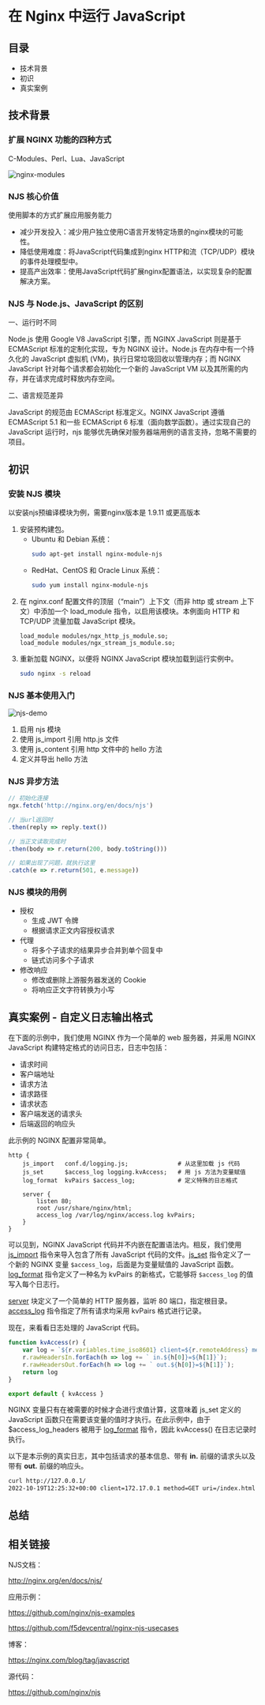 # 在 Nginx 中运行 JavaScript

## 目录

- 技术背景
- 初识
- 真实案例

## 技术背景

### 扩展 NGINX 功能的四种方式

C-Modules、Perl、Lua、JavaScript

![nginx-modules](../imgs/nginx-modules.png)

### NJS 核心价值

使用脚本的方式扩展应用服务能力

- 减少开发投入：减少用户独立使用C语言开发特定场景的nginx模块的可能性。
- 降低使用难度：将JavaScript代码集成到nginx HTTP和流（TCP/UDP）模块的事件处理模型中。
- 提高产出效率：使用JavaScript代码扩展nginx配置语法，以实现复杂的配置解决方案。

### NJS 与 Node.js、JavaScript 的区别

一、运行时不同

Node.js 使用 Google V8 JavaScript 引擎，而 NGINX JavaScript 则是基于 ECMAScript 标准的定制化实现，专为 NGINX 设计。Node.js 在内存中有一个持久化的 JavaScript 虚拟机 (VM)，执行日常垃圾回收以管理内存；而 NGINX JavaScript 针对每个请求都会初始化一个新的 JavaScript VM 以及其所需的内存，并在请求完成时释放内存空间。

二、语言规范差异

JavaScript 的规范由 ECMAScript 标准定义。NGINX JavaScript 遵循 ECMAScript 5.1 和一些 ECMAScript 6 标准（面向数学函数）。通过实现自己的 JavaScript 运行时，njs 能够优先确保对服务器端用例的语言支持，忽略不需要的项目。

## 初识

### 安装 NJS 模块

以安装njs预编译模块为例，需要nginx版本是 1.9.11 或更高版本

1. 安装预构建包。
    - Ubuntu 和 Debian 系统：
        ```bash
        sudo apt-get install nginx-module-njs
        ```
    - RedHat、CentOS 和 Oracle Linux 系统：
        ```bash
        sudo yum install nginx-module-njs
        ```
2. 在 nginx.conf 配置文件的顶层（“main”）上下文（而非 http 或 stream 上下文）中添加一个 load_module 指令，以启用该模块。本例面向 HTTP 和 TCP/UDP 流量加载 JavaScript 模块。
    ```nginx
    load_module modules/ngx_http_js_module.so;
    load_module modules/ngx_stream_js_module.so;
    ```
3. 重新加载 NGINX，以便将 NGINX JavaScript 模块加载到运行实例中。
    ```bash
    sudo nginx -s reload
    ```

### NJS 基本使用入门

![njs-demo](../imgs/njs-demo.png)

1. 启用 njs 模块
2. 使用 js_import 引用 http.js 文件
3. 使用 js_content 引用 http 文件中的 hello 方法
4. 定义并导出 hello 方法

### NJS 异步方法

```js
// 初始化连接
ngx.fetch('http://nginx.org/en/docs/njs')

// 当url返回时
.then(reply => reply.text())

// 当正文读取完成时
.then(body => r.return(200, body.toString()))

// 如果出现了问题，就执行这里
.catch(e => r.return(501, e.message))
```

### NJS 模块的用例

- 授权
  - 生成 JWT 令牌
  - 根据请求正文内容授权请求
- 代理
  - 将多个子请求的结果异步合并到单个回复中
  - 链式访问多个子请求
- 修改响应
  - 修改或删除上游服务器发送的 Cookie
  - 将响应正文字符转换为小写

## 真实案例 - 自定义日志输出格式

在下面的示例中，我们使用 NGINX 作为一个简单的 web 服务器，并采用 NGINX JavaScript 构建特定格式的访问日志，日志中包括：

- 请求时间
- 客户端地址
- 请求方法
- 请求路径
- 请求状态
- 客户端发送的请求头
- 后端返回的响应头

此示例的 NGINX 配置非常简单。

```nginx
http {
    js_import   conf.d/logging.js;              # 从这里加载 js 代码
    js_set      $access_log logging.kvAccess;   # 用 js 方法为变量赋值
    log_format  kvPairs $access_log;            # 定义特殊的日志格式

    server {
        listen 80;
        root /usr/share/nginx/html;
        access_log /var/log/nginx/access.log kvPairs;
    }
}
```

可以见到，NGINX JavaScript 代码并不内嵌在配置语法内。相反，我们使用 [js_import](https://nginx.org/en/docs/http/ngx_http_js_module.html#js_import) 指令来导入包含了所有 JavaScript 代码的文件。[js_set](https://nginx.org/en/docs/http/ngx_http_js_module.html#js_set) 指令定义了一个新的 NGINX 变量 `$access_log`，后面是为变量赋值的 JavaScript 函数。[log_format](https://nginx.org/en/docs/http/ngx_http_log_module.html#log_format) 指令定义了一种名为 kvPairs 的新格式，它能够将 `$access_log` 的值写入每个日志行。

[server](https://nginx.org/en/docs/http/ngx_http_core_module.html#server) 块定义了一个简单的 HTTP 服务器，监听 80 端口，指定根目录。
[access_log](https://nginx.org/en/docs/http/ngx_http_log_module.html#access_log) 指令指定了所有请求均采用 kvPairs 格式进行记录。

现在，来看看日志处理的 JavaScript 代码。

```js
function kvAccess(r) {
    var log = `${r.variables.time_iso8601} client=${r.remoteAddress} method=${r.method} uri=${r.uri} status=${r.status}`;
    r.rawHeadersIn.forEach(h => log += ` in.${h[0]}=${h[1]}`);
    r.rawHeadersOut.forEach(h => log += ` out.${h[0]}=${h[1]}`);
    return log
}

export default { kvAccess }
```

NGINX 变量只有在被需要的时候才会进行求值计算，这意味着 js_set 定义的 JavaScript 函数只在需要该变量的值时才执行。在此示例中，由于 $access_log_headers 被用于 [log_format](https://nginx.org/en/docs/http/ngx_http_log_module.html#log_format) 指令，因此 kvAccess() 在日志记录时执行。

以下是本示例的真实日志，其中包括请求的基本信息、带有 **in.** 前缀的请求头以及带有 **out.** 前缀的响应头。

```bash
curl http://127.0.0.1/
2022-10-19T12:25:32+00:00 client=172.17.0.1 method=GET uri=/index.html status=200 in.Host=127.0.0.1 in.User-Agent=curl/7.79.1 in.Accept=*/* out.ETag=\x22634fec1f-117\x22 out.Accept-Ranges=bytes
```

## 总结

## 相关链接

NJS文档：

http://nginx.org/en/docs/njs/

应用示例：

https://github.com/nginx/njs-examples

https://github.com/f5devcentral/nginx-njs-usecases

博客：

https://nginx.com/blog/tag/javascript

源代码：

https://github.com/nginx/njs
